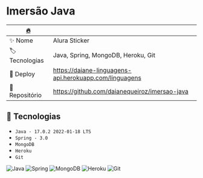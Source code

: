 

# Imersão Java 


| [🔥](Vitrine.Dev) |     |
| -------------  | --- |
| ✨ Nome        | Alura Sticker
| 🏷️ Tecnologias | Java, Spring, MongoDB, Heroku, Git
| 🚀 Deploy         | https://daiane-linguagens-api.herokuapp.com/linguagens
| 💼 Repositório | https://github.com/daianequeiroz/imersao-java


## 🔨 Tecnologias

- ``Java - 17.0.2 2022-01-18 LTS``
- ``Spring - 3.0``
- ``MongoDB``
- ``Heroku``
- ``Git``


 ![Java](https://img.shields.io/badge/java-%23ED8B00.svg?style=for-the-badge&logo=java&logoColor=white)
 ![Spring](https://img.shields.io/badge/spring-%236DB33F.svg?style=for-the-badge&logo=spring&logoColor=white)
 ![MongoDB](https://img.shields.io/badge/MongoDB-%234ea94b.svg?style=for-the-badge&logo=mongodb&logoColor=white)
 ![Heroku](https://img.shields.io/badge/heroku-%23430098.svg?style=for-the-badge&logo=heroku&logoColor=white)
 ![Git](https://img.shields.io/badge/git-%23F05033.svg?style=for-the-badge&logo=git&logoColor=white)


